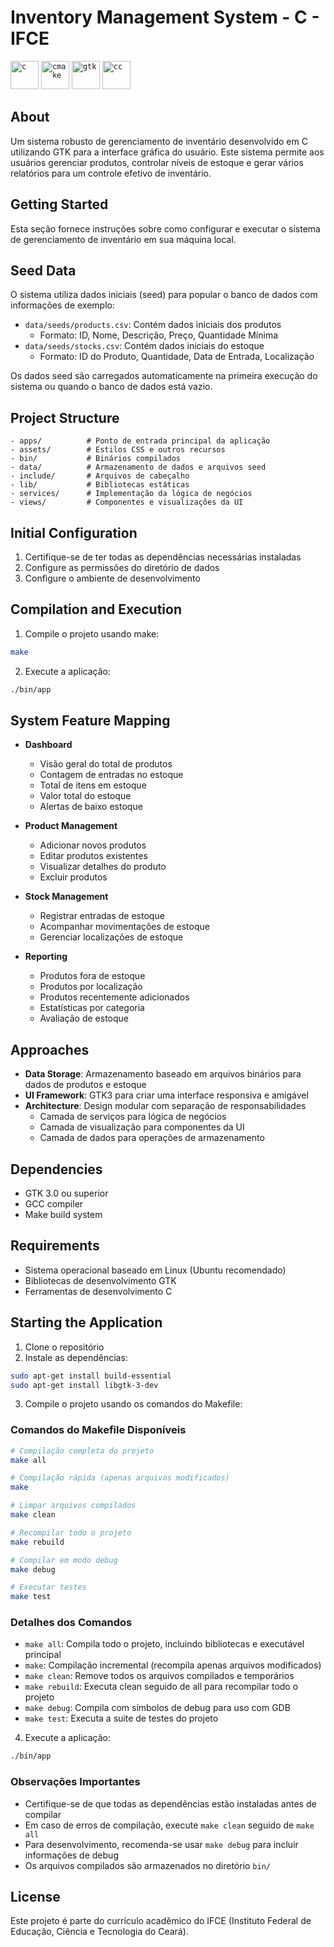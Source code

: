 # Inventory Management System - C - IFCE

<a href="https://learn.microsoft.com/pt-br/cpp/c-language/?view=msvc-170" target="_blank"><code><img height="45" title="c" src="https://skillicons.dev/icons?i=c" /></code></a>
<a href="https://cmake.org/" target="_blank"><code><img height="45" title="cmake" src="https://skillicons.dev/icons?i=cmake" /></code></a>
<a href="https://www.gtk.org/" target="_blank"><code><img height="45" title="gtk" src="https://skillicons.dev/icons?i=gtk" /></code></a>
<a href="https://learn.microsoft.com/pt-br/cpp/c-language/?view=msvc-170" target="_blank"><code><img height="45" title="cc" src="https://skillicons.dev/icons?i=css" /></code></a>

## About
Um sistema robusto de gerenciamento de inventário desenvolvido em C utilizando GTK para a interface gráfica do usuário. Este sistema permite aos usuários gerenciar produtos, controlar níveis de estoque e gerar vários relatórios para um controle efetivo de inventário.

## Getting Started
Esta seção fornece instruções sobre como configurar e executar o sistema de gerenciamento de inventário em sua máquina local.

## Seed Data
O sistema utiliza dados iniciais (seed) para popular o banco de dados com informações de exemplo:

- `data/seeds/products.csv`: Contém dados iniciais dos produtos
  - Formato: ID, Nome, Descrição, Preço, Quantidade Mínima
- `data/seeds/stocks.csv`: Contém dados iniciais do estoque
  - Formato: ID do Produto, Quantidade, Data de Entrada, Localização

Os dados seed são carregados automaticamente na primeira execução do sistema ou quando o banco de dados está vazio.

## Project Structure
```
- apps/          # Ponto de entrada principal da aplicação
- assets/        # Estilos CSS e outros recursos
- bin/           # Binários compilados
- data/          # Armazenamento de dados e arquivos seed
- include/       # Arquivos de cabeçalho
- lib/           # Bibliotecas estáticas
- services/      # Implementação da lógica de negócios
- views/         # Componentes e visualizações da UI
```

## Initial Configuration
1. Certifique-se de ter todas as dependências necessárias instaladas
2. Configure as permissões do diretório de dados
3. Configure o ambiente de desenvolvimento

## Compilation and Execution
1. Compile o projeto usando make:
```bash
make
```
2. Execute a aplicação:
```bash
./bin/app
```

## System Feature Mapping
- **Dashboard**
  - Visão geral do total de produtos
  - Contagem de entradas no estoque
  - Total de itens em estoque
  - Valor total do estoque
  - Alertas de baixo estoque

- **Product Management**
  - Adicionar novos produtos
  - Editar produtos existentes
  - Visualizar detalhes do produto
  - Excluir produtos

- **Stock Management**
  - Registrar entradas de estoque
  - Acompanhar movimentações de estoque
  - Gerenciar localizações de estoque

- **Reporting**
  - Produtos fora de estoque
  - Produtos por localização
  - Produtos recentemente adicionados
  - Estatísticas por categoria
  - Avaliação de estoque

## Approaches
- **Data Storage**: Armazenamento baseado em arquivos binários para dados de produtos e estoque
- **UI Framework**: GTK3 para criar uma interface responsiva e amigável
- **Architecture**: Design modular com separação de responsabilidades
  - Camada de serviços para lógica de negócios
  - Camada de visualização para componentes da UI
  - Camada de dados para operações de armazenamento

## Dependencies
- GTK 3.0 ou superior
- GCC compiler
- Make build system

## Requirements
- Sistema operacional baseado em Linux (Ubuntu recomendado)
- Bibliotecas de desenvolvimento GTK
- Ferramentas de desenvolvimento C

## Starting the Application
1. Clone o repositório
2. Instale as dependências:
```bash
sudo apt-get install build-essential
sudo apt-get install libgtk-3-dev
```

3. Compile o projeto usando os comandos do Makefile:

### Comandos do Makefile Disponíveis
```bash
# Compilação completa do projeto
make all

# Compilação rápida (apenas arquivos modificados)
make

# Limpar arquivos compilados
make clean

# Recompilar todo o projeto
make rebuild

# Compilar em modo debug
make debug

# Executar testes
make test
```

### Detalhes dos Comandos
- `make all`: Compila todo o projeto, incluindo bibliotecas e executável principal
- `make`: Compilação incremental (recompila apenas arquivos modificados)
- `make clean`: Remove todos os arquivos compilados e temporários
- `make rebuild`: Executa clean seguido de all para recompilar todo o projeto
- `make debug`: Compila com símbolos de debug para uso com GDB
- `make test`: Executa a suite de testes do projeto

4. Execute a aplicação:
```bash
./bin/app
```

### Observações Importantes
- Certifique-se de que todas as dependências estão instaladas antes de compilar
- Em caso de erros de compilação, execute `make clean` seguido de `make all`
- Para desenvolvimento, recomenda-se usar `make debug` para incluir informações de debug
- Os arquivos compilados são armazenados no diretório `bin/`

## License
Este projeto é parte do currículo acadêmico do IFCE (Instituto Federal de Educação, Ciência e Tecnologia do Ceará).
